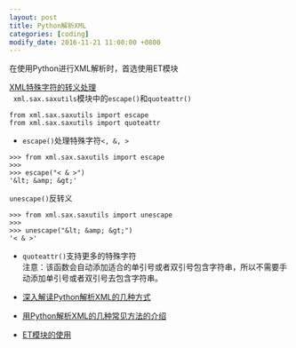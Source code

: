 ```yaml
---
layout: post
title: Python解析XML
categories: [coding]
modify_date: 2016-11-21 11:00:00 +0800
---
```


在使用Python进行XML解析时，首选使用ET模块

[XML特殊字符的转义处理](https://wiki.python.org/moin/EscapingXml)  
` xml.sax.saxutils`模块中的`escape()`和`quoteattr()`

```
from xml.sax.saxutils import escape
from xml.sax.saxutils import quoteattr
```

* `escape()`处理特殊字符`<, &, >`

```
>>> from xml.sax.saxutils import escape
>>>
>>> escape("< & >")
'&lt; &amp; &gt;'
```

`unescape()`反转义  

```
>>> from xml.sax.saxutils import unescape
>>>
>>> unescape("&lt; &amp; &gt;")
'< & >'
```

* `quoteattr()`支持更多的特殊字符  
注意：该函数会自动添加适合的单引号或者双引号包含字符串，所以不需要手动添加单引号或者双引号去包含字符串。

* [深入解读Python解析XML的几种方式](http://kb.cnblogs.com/page/549886/)  
* [用Python解析XML的几种常见方法的介绍](http://www.jb51.net/article/63780.htm)  
* [ET模块的使用](http://www.cnblogs.com/hongten/p/hongten_python_xml_etree_elementtree.html)  